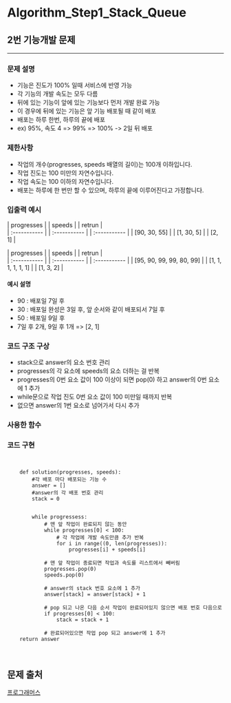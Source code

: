 # Algorithm_Step1_Stack_Queue
## 2번 기능개발 문제
***

### 문제 설명 
- 기능은 진도가 100% 일때 서비스에 반영 가능
- 각 기능의 개발 속도는 모두 다름 
- 뒤에 있는 기능이 앞에 있는 기능보다 먼저 개발 완료 가능
- 이 경우에 뒤에 있는 기능은 앞 기능 배포될 때 같이 배포 
- 배포는 하루 한번, 하루의 끝에 배포 
- ex) 95%, 속도 4 => 99% => 100% -> 2일 뒤 배포 

### 제한사항
- 작업의 개수(progresses, speeds 배열의 길이)는 100개 이하입니다.
- 작업 진도는 100 미만의 자연수입니다.
- 작업 속도는 100 이하의 자연수입니다.
- 배포는 하루에 한 번만 할 수 있으며, 하루의 끝에 이루어진다고 가정합니다. 

### 입출력 예시 
 | progresses   |  | speeds       | | retrun       |  
 | :----------- |  | :----------- | | :----------- |
 | [90, 30, 55] |  | [1, 30, 5]   | | [2, 1]       |

 | progresses               |  | speeds             | | retrun       |  
 | :-----------             |  | :-----------       | | :----------- |
 | [95, 90, 99, 99, 80, 99] |  | [1, 1, 1, 1, 1, 1] | | [1, 3, 2]    |
 

#### 예시 설명  
- 90 : 배포일 7일 후
- 30 : 배포일 완성은 3일 후, 앞 순서와 같이 배포되서 7일 후  
- 50 : 배포일 9일 후
- 7일 후 2개, 9일 후 1개 => [2, 1]


### 코드 구조 구상
- stack으로 answer의 요소 번호 관리 
- progresses의 각 요소에 speeds의 요소 더하는 걸 반복
- progresses의 0번 요소 값이 100 이상이 되면 pop(0) 하고 answer의 0번 요소에 1 추가 
- while문으로 작업 진도 0번 요소 값이 100 미만일 때까지 반복
- 없으면 answer의 1번 요소로 넘어가서 다시 추가 

### 사용한 함수 

### 코드 구현

<pre>
<code>

    def solution(progresses, speeds):
        #각 배포 마다 배포되는 기능 수 
        answer = []
        #answer의 각 배포 번호 관리 
        stack = 0
        
        
        while progressess:
            # 맨 앞 작업이 완료되지 않는 동안 
            while progresses[0] < 100: 
                # 각 작업에 개발 속도만큼 추가 반복 
                for i in range((0, len(progresses)):
                    progresses[i] + speeds[i]
            
            # 맨 앞 작업이 종료되면 작업과 속도를 리스트에서 빼버림 
            progresses.pop(0)
            speeds.pop(0)
            
            # answer의 stack 번호 요소에 1 추가 
            answer[stack] = answer[stack] + 1
            
            # pop 되고 나온 다음 순서 작업이 완료되어있지 않으면 배포 번호 다음으로 
            if progresses[0] < 100:
                stack = stack + 1
            
            # 완료되어있으면 작업 pop 되고 answer에 1 추가 
	return answer

</code>
</pre>


## 문제 출처
[프로그래머스](https://programmers.co.kr/learn/courses/30/lessons/42586)